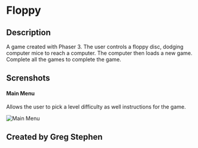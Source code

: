# Floppy

## Description
A game created with Phaser 3. The user controls a floppy disc, dodging computer mice to reach a computer. The computer then loads a new game. Complete all the games to complete the game.

## Screnshots

#### Main Menu
Allows the user to pick a level difficulty as well instructions for the game.

![Main Menu](.assets/screnshots/Main_Menu.JPG)

## Created by Greg Stephen

